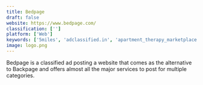 ```yaml
---
title: Bedpage
draft: false 
website: https://www.bedpage.com/
classification: ['']
platform: ['Web']
keywords: ['5miles', 'adclassified.in', 'apartment_therapy_marketplace', 'assortlist', 'facebook_marketplace', 'findermaster', 'freeadstime.org', 'meetup', 'osclass', 'peerhub', 'quikr', 'rezella', 'tezpage', 'yesbackpage', 'classified-ads', 'ebay', 'ioffer']
image: logo.png
---
```

Bedpage is a classified ad posting a website that comes as the alternative to Backpage and offers almost all the major services to post for multiple categories.